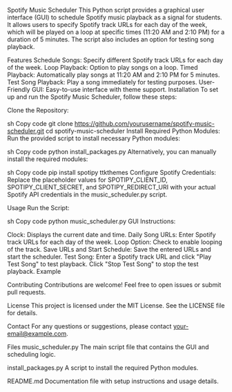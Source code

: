 Spotify Music Scheduler
This Python script provides a graphical user interface (GUI) to schedule Spotify music playback as a signal for students. It allows users to specify Spotify track URLs for each day of the week, which will be played on a loop at specific times (11:20 AM and 2:10 PM) for a duration of 5 minutes. The script also includes an option for testing song playback.

Features
Schedule Songs: Specify different Spotify track URLs for each day of the week.
Loop Playback: Option to play songs on a loop.
Timed Playback: Automatically play songs at 11:20 AM and 2:10 PM for 5 minutes.
Test Song Playback: Play a song immediately for testing purposes.
User-Friendly GUI: Easy-to-use interface with theme support.
Installation
To set up and run the Spotify Music Scheduler, follow these steps:

Clone the Repository:

sh
Copy code
git clone https://github.com/yourusername/spotify-music-scheduler.git
cd spotify-music-scheduler
Install Required Python Modules:
Run the provided script to install necessary Python modules:

sh
Copy code
python install_packages.py
Alternatively, you can manually install the required modules:

sh
Copy code
pip install spotipy ttkthemes
Configure Spotify Credentials:
Replace the placeholder values for SPOTIPY_CLIENT_ID, SPOTIPY_CLIENT_SECRET, and SPOTIPY_REDIRECT_URI with your actual Spotify API credentials in the music_scheduler.py script.

Usage
Run the Script:

sh
Copy code
python music_scheduler.py
GUI Instructions:

Clock: Displays the current date and time.
Daily Song URLs: Enter Spotify track URLs for each day of the week.
Loop Option: Check to enable looping of the track.
Save URLs and Start Schedule: Save the entered URLs and start the scheduler.
Test Song: Enter a Spotify track URL and click "Play Test Song" to test playback. Click "Stop Test Song" to stop the test playback.
Example

Contributing
Contributions are welcome! Feel free to open issues or submit pull requests.

License
This project is licensed under the MIT License. See the LICENSE file for details.

Contact
For any questions or suggestions, please contact your-email@example.com.

Files
music_scheduler.py
The main script file that contains the GUI and scheduling logic.

install_packages.py
A script to install the required Python modules.

README.md
Documentation file with setup instructions and usage details.
